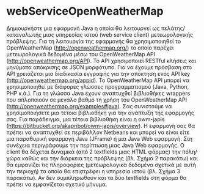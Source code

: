 # webServiceOpenWeatherMap
Δημιουργήστε μια εφαρμογή Java η οποία θα λειτουργεί ως πελάτης/καταναλωτής μιας υπηρεσίας ιστού (web service client) μετεωρολογικής πρόβλεψης. Για τη λειτουργία της εφαρμογής θα χρησιμοποιηθεί το OpenWeatherMap (http://openweathermap.org/) το οποίο παρέχει μετεωρολογικά δεδομένα μέσω του OpenWeatherMap API (http://openweathermap.org/API). Το API χρησιμοποιεί RESTful κλήσεις και μηνύματα απόκρισης σε JSON μορφότυπο. Για να έχουμε πρόσβαση στο API χρειάζεται μια διαδικασία εγγραφής για την απόκτηση ενός API key (http://openweathermap.org/appid). 
Το OpenWeatherMap API μπορεί να χρησιμοποιηθεί με διάφορες γλώσσες προγραμματισμού (Java, Python, PHP κ.ά.). Για τη γλώσσα Java έχουν αναπτυχθεί βιβλιοθήκες wrappers που απλοποιούν σε μεγάλο βαθμό τη χρήση του OpenWeatherMap API (http://openweathermap.org/examples#java). Σας συνιστούμε να χρησιμοποιήσετε μια τέτοια βιβλιοθήκη για την ανάπτυξη της εφαρμογής σας. Για παράδειγμα, μια τέτοια βιβλιοθήκη είναι η owm-japis (https://bitbucket.org/akapribot/owm-japis/overview). 
Η εφαρμογή σας θα πρέπει να αναπτυχθεί σε περιβάλλον Netbeans και μπορεί να είναι είτε μια παραθυρική εφαρμογή Java (JFrame) ή μια Java Web εφαρμογή.  Στη συνέχεια περιγράφουμε την περίπτωση μιας Java Web εφαρμογής.
O client θα δέχεται δυναμικά (από 2 textfields μιας HTML φόρμας) την πόλη/χώρα καθώς και την διάρκεια της πρόβλεψης (βλ. Σχήμα 2 παρακάτω) και θα εμφανίζει τις πληροφορίες (μετεωρολογικά δεδομένα σχετικά με αυτή την περιοχή) τα οποία θα επιστρέφει η υπηρεσία ιστού (βλ. Σχήμα 3 παρακάτω). Αν δεν συμπληρωθούν και τα δύο textfields στη φόρμα θα πρέπει να εμφανίζεται σχετικό μήνυμα.
